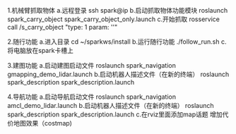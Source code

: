 1.机械臂抓取物体
a.远程登录
ssh spark@ip
b.启动抓取物体功能模块
roslaunch spark_carry_object spark_carry_object_only.launch
c.开始抓取
rosservice call /s_carry_object "type: 1
param: ''" 

2.随行功能
a.进入目录
cd ~/sparkws/install
b.运行随行功能
./follow_run.sh
c.将电脑放在spark卡槽上

3.建图功能
a.启动建图启动文件
roslaunch spark_navigation gmapping_demo_lidar.launch
b.启动机器人描述文件（在新的终端）
roslaunch spark_description spark_description.launch

4.导航功能
a.启动导航启动文件
roslaunch spark_navigation amcl_demo_lidar.launch
b.启动机器人描述文件（在新的终端）
roslaunch spark_description spark_description.launch
c.在rviz里面添加map话题 增加代价地图效果（costmap)


